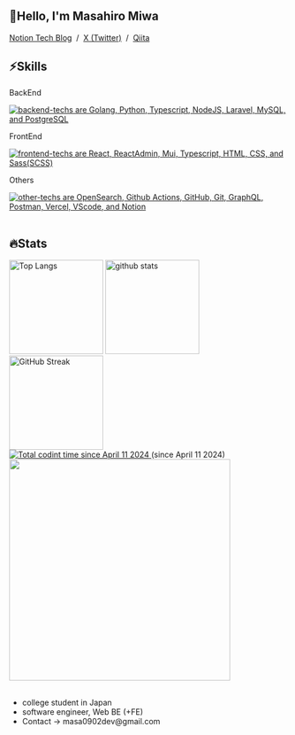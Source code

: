 <h2>👋Hello, I'm Masahiro Miwa</h2>

<section>
  <a href="https://masa0902dev.notion.site/Tech-Blog-MASA-0f225d11627944d692699daf0686cd9e">Notion Tech Blog</a> &nbsp;/&nbsp; <a href="https://x.com/masa0902dev">X (Twitter)</a> &nbsp;/&nbsp; <a href="https://qiita.com/masa0902dev">Qiita</a>
</section>


<section>
  <h1>⚡️Skills</h1>

  <div>
    <p>BackEnd</p>
    <a href="https://skillicons.dev">
      <img alt="backend-techs are Golang, Python, Typescript, NodeJS, Laravel, MySQL, and PostgreSQL" src="https://skillicons.dev/icons?theme=light&perline=9&i=go,py,ts,nodejs,laravel,mysql,postgresql">
    </a>  
    <p>FrontEnd</p>
    <a href="https://skillicons.dev">
      <img alt="frontend-techs are React, ReactAdmin, Mui, Typescript, HTML, CSS, and Sass(SCSS)" src="https://skillicons.dev/icons?theme=light&perline=9&i=react,mui,ts,html,css,sass">
    </a>
    <p>Others</p>
    <a href="https://skillicons.dev">
      <img alt="other-techs are OpenSearch, Github Actions, GitHub, Git, GraphQL, Postman, Vercel, VScode, and Notion" src="https://skillicons.dev/icons?theme=light&perline=9&i=elasticsearch,githubactions,github,git,graphql,postman,vercel,vscode,notion">
    </a>
  </div>
  <br>
</section>




<section>
  <h1>🔥Stats</h1>
  
  <div align="left"> 
    <img
      alt="Top Langs"
      height="170px"
      src="https://github-readme-stats-ten-lilac-82.vercel.app/api/top-langs/?username=masa0902dev&layout=compact&show_icons=true&theme=ayu-mirage&count_private=true&size_weight=0.5&count_weight=0.5&title_color=FFD100&text_color=73D0FF&border_radius=6&exclude_repo=ec-costco-resale,a-team-dev,ulucus,laravel-vercel-mysql-test&hide=blade,php,css,html"
    />
    <img
      alt="github stats"
      height="170px"
      src="https://github-readme-stats-ten-lilac-82.vercel.app/api?username=masa0902dev&theme=ayu-mirage&show_icons=true&count_private=true&title_color=FFD100&text_color=73D0FF&icon_color=FFD100&border_radius=6"
    />
    <a href="https://git.io/streak-stats">
      <img
        height="170px"
        src="https://github-readme-streak-stats-rouge-one.vercel.app?user=masa0902dev&theme=ayu-mirage&date_format=n%2Fj%5B%2FY%5D&card_height=170" alt="GitHub Streak"
      />
    </a>
    <!-- size_weight:byte count, count_weight:レポジトリが持つ割合 -->
    <!-- 除外→css:scssある, blade:phpある -->
    <!-- exclude_repo:特定のレポジトリを排除 -->
    <!-- DSAs -->
<!--     <img width='330' alt="Project Euler profile" src="https://projecteuler.net/profile/masa0902dev.png" />
    <div>
      <img height='384' alt="Leetcode profile" src="https://leetcard.jacoblin.cool/masa0902dev?theme=unicorn&font=NTR&ext=activity" />
      <img height='384' alt="Atcoder profile" src="https://atcoder-readme-stats.vercel.app/stats/masa0902dev?show_history=4" />
    </div> -->
  </div>
  <div>
    <a href="https://wakatime.com/@018ecce8-e566-41cc-b7aa-863eab64d714">
      <img src="https://wakatime.com/badge/user/018ecce8-e566-41cc-b7aa-863eab64d714.svg" alt="Total codint time since April 11 2024" />
    </a>
    (since April 11 2024)<br>
    <a href="https://wakatime.com/@masa0902dev">
      <img align="center" height="400" src="https://github-readme-stats.vercel.app/api/wakatime?username=@masa0902dev&layout=compact" />
    </a>
  </div>
  <div>
    <!--START_SECTION:waka-->
    <!--END_SECTION:waka-->
  </div>
</section>



<section>
  <br>
  <ul>
    <li>college student in Japan</li>
    <li>software engineer, Web BE (+FE)</li>
    <li>Contact → masa0902dev@gmail.com</li>
  </ul>
  <br>
</section>


<section>

</section>
